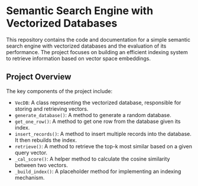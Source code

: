 # Semantic Search Engine with Vectorized Databases
This repository contains the code and documentation for a simple semantic search engine with vectorized databases and the evaluation of its performance. The project focuses on building an efficient indexing system to retrieve information based on vector space embeddings.

## Project Overview

The key components of the project include:
- `VecDB`: A class representing the vectorized database, responsible for storing and retrieving vectors.
- `generate_database()`: A method to generate a random database.
- `get_one_row()`: A method to get one row from the database given its index.
- `insert_records()`: A method to insert multiple records into the database. It then rebuilds the index.
- `retrieve()`: A method to retrieve the top-k most similar based on a given query vector.
- `_cal_score()`: A helper method to calculate the cosine similarity between two vectors.
- `_build_index()`: A placeholder method for implementing an indexing mechanism.



